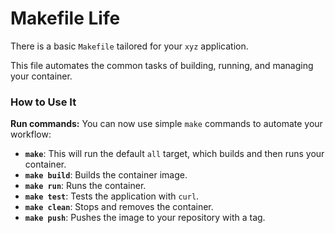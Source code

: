 # Makefile Life

There is a basic `Makefile` tailored for your `xyz` application.   

This file automates the common tasks of building, running, and managing your container.

### How to Use It

**Run commands:** You can now use simple `make` commands to automate your workflow:
  * **`make`**: This will run the default `all` target, which builds and then runs your container.
  * **`make build`**: Builds the container image.
  * **`make run`**: Runs the container.
  * **`make test`**: Tests the application with `curl`.
  * **`make clean`**: Stops and removes the container.
  * **`make push`**: Pushes the image to your repository with a tag.
